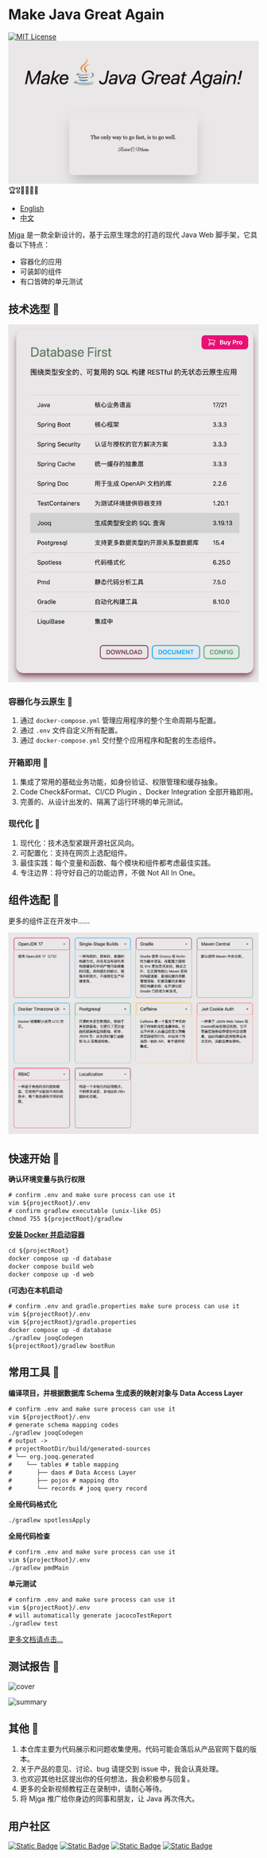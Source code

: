 # Make Java Great Again

[![MIT License](https://img.shields.io/badge/License-MIT-green.svg)](https://choosealicense.com/licenses/mit/)
![logo.png](asset/logo.png)
🏆🎖️🥇🥈🥉🏅

- [English](README_EN.md)
- [中文](README_CN.md)

[Mjga](https://www.mjga.cc) 是一款全新设计的，基于云原生理念的打造的现代 Java Web 脚手架，它具备以下特点：

- 容器化的应用
- 可装卸的组件
- 有口皆碑的单元测试

## 技术选型 🥝

![stack_cn.png](asset/stack_cn.png)

### 容器化与云原生 🍋

1. 通过 `docker-compose.yml` 管理应用程序的整个生命周期与配置。
2. 通过 `.env` 文件自定义所有配置。
3. 通过 `docker-compose.yml` 交付整个应用程序和配套的生态组件。

### 开箱即用 🍌

1. 集成了常用的基础业务功能，如身份验证、权限管理和缓存抽象。
2. Code Check&Format、CI/CD Plugin 、Docker Integration 全部开箱即用。
3. 完善的、从设计出发的、隔离了运行环境的单元测试。

### 现代化 🍒

1. 现代化：技术选型紧跟开源社区风向。
2. 可配置化：支持在网页上选配组件。
3. 最佳实践：每个变量和函数、每个模块和组件都考虑最佳实践。
4. 专注边界：将守好自己的功能边界，不做 Not All In One。

## 组件选配 🍇

更多的组件正在开发中……

![config.png](asset/config.png)

## 快速开始 🍉

**确认环境变量与执行权限**

```shell
# confirm .env and make sure process can use it
vim ${projectRoot}/.env
# confirm gradlew executable (unix-like OS)
chmod 755 ${projectRoot}/gradlew
```
**[安装 Docker 并启动容器](https://docs.docker.com/engine/install/)**

```shell
cd ${projectRoot}
docker compose up -d database
docker compose build web
docker compose up -d web
````

**(可选)在本机启动**
```shell
# confirm .env and gradle.properties make sure process can use it
vim ${projectRoot}/.env
vim ${projectRoot}/gradle.properties
docker compose up -d database
./gradlew jooqCodegen
${projectRoot}/gradlew bootRun
```

## 常用工具 🥜

**编译项目，并根据数据库 Schema 生成表的映射对象与 Data Access Layer**
```shell
# confirm .env and make sure process can use it
vim ${projectRoot}/.env
# generate schema mapping codes
./gradlew jooqCodegen
# output ->
# projectRootDir/build/generated-sources
# └── org.jooq.generated
#    └── tables # table mapping
#       ├── daos # Data Access Layer
#       ├── pojos # mapping dto
#       └── records # jooq query record

```

**全局代码格式化**
```shell
./gradlew spotlessApply
```
**全局代码检查**
```shell
# confirm .env and make sure process can use it
vim ${projectRoot}/.env
./gradlew pmdMain
```

**单元测试**
```shell
# confirm .env and make sure process can use it
vim ${projectRoot}/.env
# will automatically generate jacocoTestReport
./gradlew test
```

[更多文档请点击...](https://www.mjga.cc/doc/db-first)

## 测试报告 🍓

![cover](https://www.mjga.cc/report/cover.png)

![summary](https://www.mjga.cc/report/summary.png)

## 其他 🍟
1. 本仓库主要为代码展示和问题收集使用。代码可能会落后从产品官网下载的版本。
2. 关于产品的意见、讨论、bug 请提交到 issue 中，我会认真处理。
3. 也欢迎其他社区提出你的任何想法，我会积极参与回复。
4. 更多的全新视频教程正在录制中，请耐心等待。
5. 将 Mjga 推广给你身边的同事和朋友，让 Java 再次伟大。

## 用户社区
[![Static Badge](https://img.shields.io/badge/HomePage-white?style=social&logo=homepage&label=mjga&logoColor=%23FF0074)](https://www.mjga.cc)
[![Static Badge](https://img.shields.io/badge/Blog-red?style=social&logo=Bytedance&logoColor=%233C8CFF&label=%E6%8E%98%E9%87%91%E7%A8%80%E5%9C%9F)](https://juejin.cn/post/7410333135119253543)
[![Static Badge](https://img.shields.io/badge/-red?style=social&logo=Tencent%20QQ&logoColor=%23FF0056&label=QQ-910248188)](https://qm.qq.com/q/8ojXz6ZOkE)
[![Static Badge](https://img.shields.io/badge/-white?style=social&logo=bilibili&label=bilibili)](https://www.bilibili.com/video/BV1Erpje8ERF/)
